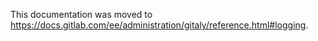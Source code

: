 <!-- markdownlint-disable -->

This documentation was moved to <https://docs.gitlab.com/ee/administration/gitaly/reference.html#logging>.

